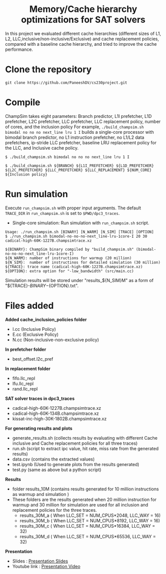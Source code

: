 <p align="center">
  <h1 align="center"> Memory/Cache hierarchy optimizations for SAT solvers </h1>
  
  <p> In this project we evaluated different cache hierarchies (different sizes of L1, L2, LLC,inclusive/non-inclusive/Exclusive) and cache replacement policies, compared with a baseline cache hierarchy, and tried to improve the cache performance. 
 </p>
</p>

# Clone the repository
```
git clone https://github.com/PaneeshDV/cs230project.git
```


# Compile

ChampSim takes eight parameters: Branch predictor, L1I prefetcher, L1D prefetcher, L2C prefetcher, LLC prefetcher, LLC replacement policy, number of cores, and the inclusion policy
For example, `./build_champsim.sh bimodal no no no next_line lru 1 I` builds a single-core processor with bimodal branch predictor, no L1 instruction prefetcher, no L1/L2 data prefetchers, ip-stride LLC prefetcher, baseline LRU replacement policy for the LLC, and Inclusive cache policy.
```
$ ./build_champsim.sh bimodal no no no next_line lru 1 I

$ ./build_champsim.sh ${BRANCH} ${L1I_PREFETCHER} ${L1D_PREFETCHER} ${L2C_PREFETCHER} ${LLC_PREFETCHER} ${LLC_REPLACEMENT} ${NUM_CORE} ${Inclusion policy}
```

# Run simulation

Execute `run_champsim.sh` with proper input arguments. The default `TRACE_DIR` in `run_champsim.sh` is set to `$PWD/dpc3_traces`. <br>

* Single-core simulation: Run simulation with `run_champsim.sh` script.

```
Usage: ./run_champsim.sh [BINARY] [N_WARM] [N_SIM] [TRACE] [OPTION]
$ ./run_champsim.sh bimodal-no-no-no-next_line-lru-1core-I 20 30 cadical-high-60K-1227B.champsimtrace.xz

${BINARY}: ChampSim binary compiled by "build_champsim.sh" (bimodal-no-no-no-next_line-lru-1core-I)
${N_WARM}: number of instructions for warmup (20 million)
${N_SIM}:  number of instructinos for detailed simulation (30 million)
${TRACE}: trace name (cadical-high-60K-1227B.champsimtrace.xz)
${OPTION}: extra option for "-low_bandwidth" (src/main.cc)
```
Simulation results will be stored under "results_${N_SIM}M" as a form of "${TRACE}-${BINARY}-${OPTION}.txt".<br> 


# Files added
**Added cache_inclusion_policies folder**
* I.cc (Inclusive Policy)
* E.cc (Exclusive Policy)
* N.cc (Non-inclusive-non-exclusive policy)

**In prefetcher folder**
* best_offset.l2c_pref

**In replacement folder**
* fifo.llc_repl
* lfu.llc_repl
* rand.llc_repl

**SAT solver traces in dpc3_traces**
* cadical-high-60K-1227B.champsimtrace.xz
* cadical-high-60K-134B.champsimtrace.xz
* kissat-inc-high-30K-1802B.champsimtrace.xz

**For generating results and plots**
* generate_results.sh (collects results by evaluating with different Cache inclusive and Cache replacement policies for all three traces)
* run.sh (script to extract ipc value, hit rate, miss rate from the generated results)
* data.csv (contains the extracted values)
* test.ipynb (Used to generate plots from the results generated)
* test.py (same as above but a python script)

**Results**
* folder results_10M (contains results generated for 10 million instructions as warmup and simulation )
* These folders are the results generated when 20 million instruction for warmup and 30 million for simulation are used for all inclusion and replacement policies for the three traces.
  * results_30M_a ( When LLC_SET = NUM_CPUS*2048, LLC_WAY = 16)
  * results_30M_b ( When LLC_SET = NUM_CPUS*8192, LLC_WAY = 16)
  * results_30M_c ( When LLC_SET = NUM_CPUS*16384, LLC_WAY = 32)
  * results_30M_d ( When LLC_SET = NUM_CPUS*65536, LLC_WAY = 32)
  
**Presentation**
* Slides : [Presentation Slides](https://iitbacin-my.sharepoint.com/:p:/g/personal/210050096_iitb_ac_in/Edq1l_KecGZMszam3BCRpScBD9BzUPDo4o7Jg7Dbh_DzNA?e=wAheVV)
* Youtube link : [Presentation Video](https://youtu.be/4C5m3V3TlLg)
